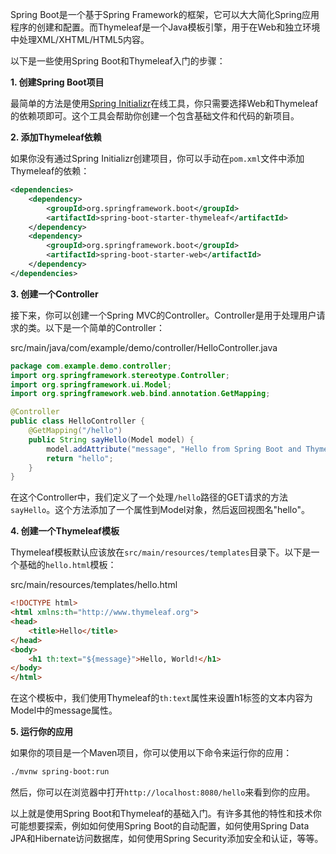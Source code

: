 Spring Boot是一个基于Spring Framework的框架，它可以大大简化Spring应用程序的创建和配置。而Thymeleaf是一个Java模板引擎，用于在Web和独立环境中处理XML/XHTML/HTML5内容。

以下是一些使用Spring Boot和Thymeleaf入门的步骤：

**1. 创建Spring Boot项目**

最简单的方法是使用[Spring Initializr](https://start.spring.io/)在线工具，你只需要选择Web和Thymeleaf的依赖项即可。这个工具会帮助你创建一个包含基础文件和代码的新项目。

**2. 添加Thymeleaf依赖**

如果你没有通过Spring Initializr创建项目，你可以手动在`pom.xml`文件中添加Thymeleaf的依赖：

```xml
<dependencies>
    <dependency>
        <groupId>org.springframework.boot</groupId>
        <artifactId>spring-boot-starter-thymeleaf</artifactId>
    </dependency>
    <dependency>
        <groupId>org.springframework.boot</groupId>
        <artifactId>spring-boot-starter-web</artifactId>
    </dependency>
</dependencies>
```

**3. 创建一个Controller**

接下来，你可以创建一个Spring MVC的Controller。Controller是用于处理用户请求的类。以下是一个简单的Controller：

src/main/java/com/example/demo/controller/HelloController.java
```java
package com.example.demo.controller;
import org.springframework.stereotype.Controller;
import org.springframework.ui.Model;
import org.springframework.web.bind.annotation.GetMapping;

@Controller
public class HelloController {
    @GetMapping("/hello")
    public String sayHello(Model model) {
        model.addAttribute("message", "Hello from Spring Boot and Thymeleaf!");
        return "hello";
    }
}
```

在这个Controller中，我们定义了一个处理`/hello`路径的GET请求的方法`sayHello`。这个方法添加了一个属性到Model对象，然后返回视图名"hello"。

**4. 创建一个Thymeleaf模板**

Thymeleaf模板默认应该放在`src/main/resources/templates`目录下。以下是一个基础的`hello.html`模板：

src/main/resources/templates/hello.html
```html
<!DOCTYPE html>
<html xmlns:th="http://www.thymeleaf.org">
<head>
    <title>Hello</title>
</head>
<body>
    <h1 th:text="${message}">Hello, World!</h1>
</body>
</html>
```

在这个模板中，我们使用Thymeleaf的`th:text`属性来设置h1标签的文本内容为Model中的message属性。

**5. 运行你的应用**

如果你的项目是一个Maven项目，你可以使用以下命令来运行你的应用：

```bash
./mvnw spring-boot:run
```

然后，你可以在浏览器中打开`http://localhost:8080/hello`来看到你的应用。

以上就是使用Spring Boot和Thymeleaf的基础入门。有许多其他的特性和技术你可能想要探索，例如如何使用Spring Boot的自动配置，如何使用Spring Data JPA和Hibernate访问数据库，如何使用Spring Security添加安全和认证，等等。
